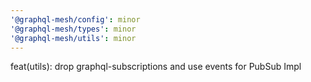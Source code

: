 ```yaml
---
'@graphql-mesh/config': minor
'@graphql-mesh/types': minor
'@graphql-mesh/utils': minor
---
```


feat(utils): drop graphql-subscriptions and use events for PubSub Impl
